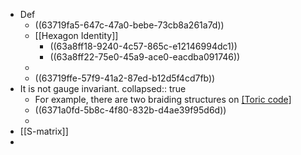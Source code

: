 - Def
	- ((63719fa5-647c-47a0-bebe-73cb8a261a7d))
	- [[Hexagon Identity]]
		- ((63a8ff18-9240-4c57-865c-e12146994dc1))
		- ((63a8ff22-75e0-45a9-ace0-eacdba091746))
	-
	- ((63719ffe-57f9-41a2-87ed-b12d5f4cd7fb))
- It is not gauge invariant.
  collapsed:: true
	- For example, there are two braiding structures on [[Toric code]]((6371a0ef-d363-4689-8755-ec3463edf9ea))
	- ((6371a0fd-5b8c-4f80-832b-d4ae39f95d6d))
	-
- [[S-matrix]]
-